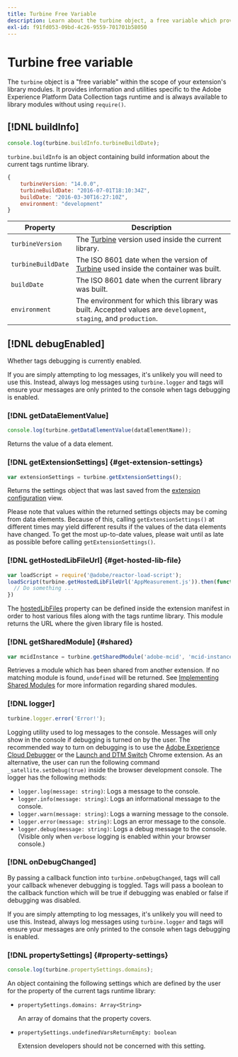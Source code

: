 ```yaml
---
title: Turbine Free Variable
description: Learn about the turbine object, a free variable which provides information and utilities specific to the Adobe Experience Platform Data Collection tags runtime.
exl-id: f91fd053-09bd-4c26-9559-701701b58050
---
```

# Turbine free variable

The `turbine` object is a "free variable" within the scope of your extension's library modules. It provides information and utilities specific to the Adobe Experience Platform Data Collection tags runtime and is always available to library modules without using `require()`.

## [!DNL buildInfo]

```js
console.log(turbine.buildInfo.turbineBuildDate);
```

`turbine.buildInfo` is an object containing build information about the current tags runtime library.

```js
{
    turbineVersion: "14.0.0",
    turbineBuildDate: "2016-07-01T18:10:34Z",
    buildDate: "2016-03-30T16:27:10Z",
    environment: "development"
}
```

| Property | Description |
| --- | --- |
| `turbineVersion` | The [Turbine](https://www.npmjs.com/package/@adobe/reactor-turbine) version used inside the current library. |
|`turbineBuildDate` | The ISO 8601 date when the version of [Turbine](https://www.npmjs.com/package/@adobe/reactor-turbine) used inside the container was built. |
|`buildDate` | The ISO 8601 date when the current library was built. |
|`environment` | The environment for which this library was built. Accepted values are `development`, `staging`, and `production`. |


## [!DNL debugEnabled]

Whether tags debugging is currently enabled.

If you are simply attempting to log messages, it's unlikely you will need to use this. Instead, always log messages using `turbine.logger` and tags will ensure your messages are only printed to the console when tags debugging is enabled.

### [!DNL getDataElementValue]

```js
console.log(turbine.getDataElementValue(dataElementName));
```

Returns the value of a data element.

### [!DNL getExtensionSettings] {#get-extension-settings}

```js
var extensionSettings = turbine.getExtensionSettings();
```

Returns the settings object that was last saved from the [extension configuration](./configuration.md) view.

Please note that values within the returned settings objects may be coming from data elements. Because of this, calling `getExtensionSettings()` at different times may yield different results if the values of the data elements have changed. To get the most up-to-date values, please wait until as late as possible before calling `getExtensionSettings()`.

### [!DNL getHostedLibFileUrl] {#get-hosted-lib-file}

```js
var loadScript = require('@adobe/reactor-load-script');
loadScript(turbine.getHostedLibFileUrl('AppMeasurement.js')).then(function() {
  // Do something ...
})
```

The [hostedLibFiles](./manifest.md) property can be defined inside the extension manifest in order to host various files along with the tags runtime library. This module returns the URL where the given library file is hosted.

### [!DNL getSharedModule] {#shared}

```js
var mcidInstance = turbine.getSharedModule('adobe-mcid', 'mcid-instance');
```

Retrieves a module which has been shared from another extension. If no matching module is found, `undefined` will be returned. See [Implementing Shared Modules](./web/shared.md) for more information regarding shared modules.

### [!DNL logger]

```js
turbine.logger.error('Error!');
```

Logging utility used to log messages to the console. Messages will only show in the console if debugging is turned on by the user. The recommended way to turn on debugging is to use the [Adobe Experience Cloud Debugger](https://chrome.google.com/webstore/detail/adobe-experience-cloud-de/ocdmogmohccmeicdhlhhgepeaijenapj?src=propaganda) or the [Launch and DTM Switch](https://chrome.google.com/webstore/detail/adobe-dtm-switch/nlgdemkdapolikbjimjajpmonpbpmipk) Chrome extension. As an alternative, the user can run the following command `_satellite.setDebug(true)` inside the browser development console. The logger has the following methods:

* `logger.log(message: string)`: Logs a message to the console.
* `logger.info(message: string)`: Logs an informational message to the console.
* `logger.warn(message: string)`: Logs a warning message to the console.
* `logger.error(message: string)`: Logs an error message to the console.
* `logger.debug(message: string)`: Logs a debug message to the console. (Visible only when `verbose` logging is enabled within your browser console.)

### [!DNL onDebugChanged]

By passing a callback function into `turbine.onDebugChanged`, tags will call your callback whenever debugging is toggled. Tags will pass a boolean to the callback function which will be true if debugging was enabled or false if debugging was disabled.

If you are simply attempting to log messages, it's unlikely you will need to use this. Instead, always log messages using `turbine.logger` and tags will ensure your messages are only printed to the console when tags debugging is enabled. 

### [!DNL propertySettings] {#property-settings}

```js
console.log(turbine.propertySettings.domains);
```

An object containing the following settings which are defined by the user for the property of the current tags runtime library:

* `propertySettings.domains: Array<String>`

  An array of domains that the property covers.

* `propertySettings.undefinedVarsReturnEmpty: boolean`

  Extension developers should not be concerned with this setting.
